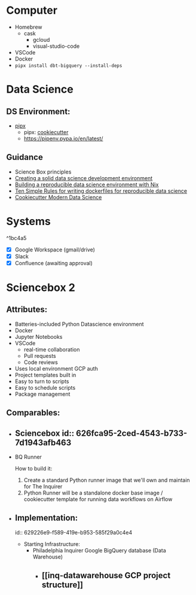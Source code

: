 # Computer
- Homebrew
	- cask
		- gcloud
		- visual-studio-code
- VSCode
- Docker
- `pipx install dbt-bigquery --install-deps`
# Data Science
## DS Environment:
- [pipx](https://github.com/pypa/pipx)
	- pipx: [cookiecutter](https://github.com/cookiecutter/cookiecutter)
	- https://pipenv.pypa.io/en/latest/
## Guidance
- Science Box principles
- [Creating a solid data science development environment](https://towardsdatascience.com/creating-a-solid-data-science-development-environment-60df14ce3a34)
- [Building a reproducible data science environment with Nix](https://josephsdavid.github.io/nix.html)
- [Ten Simple Rules for writing dockerfiles for reproducible data science](https://journals.plos.org/ploscompbiol/article?id=10.1371/journal.pcbi.1008316)
- [Cookiecutter Modern Data Science](https://github.com/crmne/cookiecutter-modern-datascience)
# Systems

^1bc4a5
- [x] Google Workspace (gmail/drive)
- [x] Slack
- [x] Confluence (awaiting approval)
# Sciencebox 2
## Attributes:
- Batteries-included Python Datascience environment
- Docker
- Jupyter Notebooks
- VSCode
	- real-time collaboration
	- Pull requests
	- Code reviews
- Uses local environment GCP auth
- Project templates built in
- Easy to turn to scripts
- Easy to schedule scripts
- Package management
## Comparables:
- Sciencebox
  id:: 626fca95-2ced-4543-b733-7d1943afb463
	-
- BQ Runner
  
  
  
  How to build it:
  1. Create a standard Python runner image that we'll own and maintain for The Inquirer
  	1. Python Runner will be a standalone docker base image / cookiecutter template for running data workflows on Airflow
- ## Implementation:
  id:: 629226e9-f589-419e-b953-585f29a0c4e4
	- Starting Infrastructure:
		- Philadelphia Inquirer Google BigQuery database (Data Warehouse)
			- [[inq-datawarehouse GCP project structure]]
				-